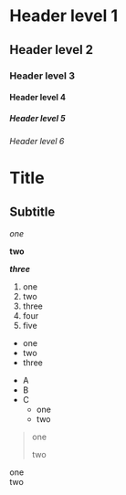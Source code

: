 
# Header level 1
## Header level 2
### Header level 3
#### Header level 4
##### Header level 5
###### Header level 6


Title 
=
Subtitle
--



*one*

**two**

***three***



1. one
2. two
3. three
4. four
5. five

* one
* two
* three


- A
- B
- C
  - one
  - two



> one
> 
> two

one   
two
